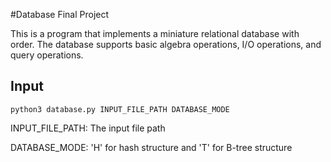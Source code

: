 #Database Final Project

This is a program that implements a miniature relational database with order. The database supports basic algebra operations, I/O operations, and query operations. 

## Input

`python3 database.py INPUT_FILE_PATH DATABASE_MODE`  

INPUT_FILE_PATH: The input file path

DATABASE_MODE: 'H' for hash structure and 'T' for B-tree structure

